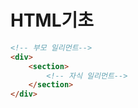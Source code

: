 # HTML기초
```html
<!-- 부모 일리먼트-->
<div>
    <section>
        <!-- 자식 일리먼트-->
    </section>
</div>

```
